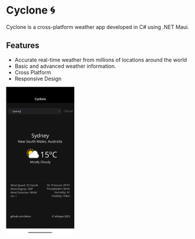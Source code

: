# Cyclone 🌀 
Cyclone is a cross-platform weather app developed in C# using .NET Maui. 

## Features 
- Accurate real-time weather from millions of locations around the world
- Basic and advanced weather information.
- Cross Platform
- Responsive Design

<img src="./Cyclone.png" width="185" height="400"/> 
